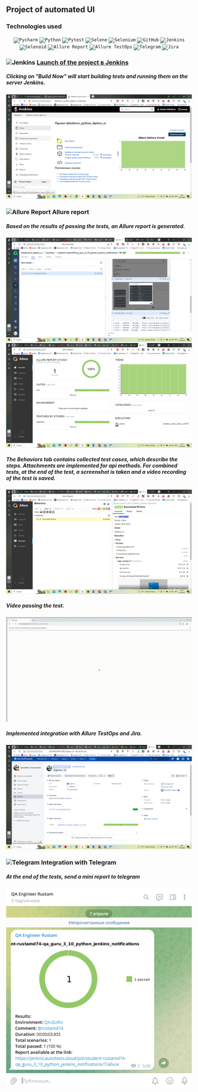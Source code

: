 ## Project of automated UI 
### Technologies used

<p  align="center">
  <code><img width="5%" title="Pycharm" src="images/logo/pycharm.png"></code>
  <code><img width="5%" title="Python" src="images/logo/python.png"></code>
  <code><img width="5%" title="Pytest" src="images/logo/pytest.png"></code>
  <code><img width="5%" title="Selene" src="images/logo/selene.png"></code>
  <code><img width="5%" title="Selenium" src="images/logo/selenium.png"></code>
  <code><img width="5%" title="GitHub" src="images/logo/github.png"></code>
  <code><img width="5%" title="Jenkins" src="images/logo/jenkins.png"></code>
  <code><img width="5%" title="Selenoid" src="images/logo/selenoid.png"></code>
  <code><img width="5%" title="Allure Report" src="images/logo/allure_report.png"></code>
  <code><img width="5%" title="Allure TestOps" src="images/logo/allure_testops.png"></code>
  <code><img width="5%" title="Telegram" src="images/logo/tg.png"></code>
  <code><img width="5%" title="Jira" src="images/logo/jira.com.png"></code>
</p>

### <img width="3%" title="Jenkins" src="https://avatars.githubusercontent.com/u/2520748?v=4"> [Launch of the project в Jenkins](https://jenkins.autotests.cloud/job/qa_diplom_api/)
##### Clicking on "Build Now" will start building tests and running them on the server Jenkins.
![Jenkins_run](/images/screenshots/jenkins.png)

### <img width="3%" title="Allure Report" src="https://avatars.githubusercontent.com/u/5879127?s=200&v=4"> Allure report
##### Based on the results of passing the tests, an Allure report is generated.
![Overview](/images/screenshots/report.png)
![Overview](/images/screenshots/report2.png)

##### The Behaviors tab contains collected test cases, which describe the steps. Attachments are implemented for api methods. For combined tests, at the end of the test, a screenshot is taken and a video recording of the test is saved.
![Behaviors](/images/screenshots/behaviors.png)

##### Video passing the test.
![This is an image](/images/screenshots/video.gif)

##### Implemented integration with Allure TestOps and Jira.
![Jira](/images/screenshots/jira.png)

### <img width="3%" title="Telegram" src="https://cdn.icon-icons.com/icons2/923/PNG/256/telegram_icon-icons.com_72055.png"> Integration with Telegram
##### At the end of the tests, send a mini report to telegram

![Telegram](/images/screenshots/telegram.png)